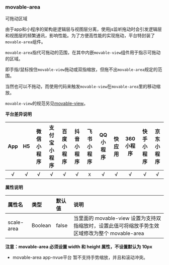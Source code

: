 ### movable-area

可拖动区域

由于app和小程序的架构是逻辑层与视图层分离，使用js监听拖动时会引发逻辑层和视图层的频繁通讯，影响性能。为了方便高性能的实现拖动，平台特封装了`movable-area`组件。

`movable-area`指代可拖动的范围，在其中内嵌`movable-view`组件用于指示可拖动的区域。

即手指/鼠标按住`movable-view`拖动或双指缩放，但拖不出`movable-area`规定的范围。

当然也可以不拖动，而使用代码来触发`movable-view`在`movable-area`里的移动缩放。

`movable-view`的规范另见[movable-view](/component/movable-view.md)。

**平台差异说明**

|App|H5|微信小程序|支付宝小程序|百度小程序|抖音小程序|飞书小程序|QQ小程序|快应用|360小程序|快手小程序|京东小程序|
|:-:|:-:|:-:|:-:|:-:|:-:|:-:|:-:|:-:|:-:|:-:|:-:|
|√|√|√|√|√|√|x|√|√|√|√|√|

**属性说明**

|属性名|类型|默认值|说明|
|:-|:-|:-|:-|
|scale-area|Boolean|false|当里面的 movable-view 设置为支持双指缩放时，设置此值可将缩放手势生效区域修改为整个 movable-area|

**注意：movable-area 必须设置 width 和 height 属性，不设置默认为 10px**
- movable-area app-nvue平台 暂不支持手势缩放，并且和滚动冲突。